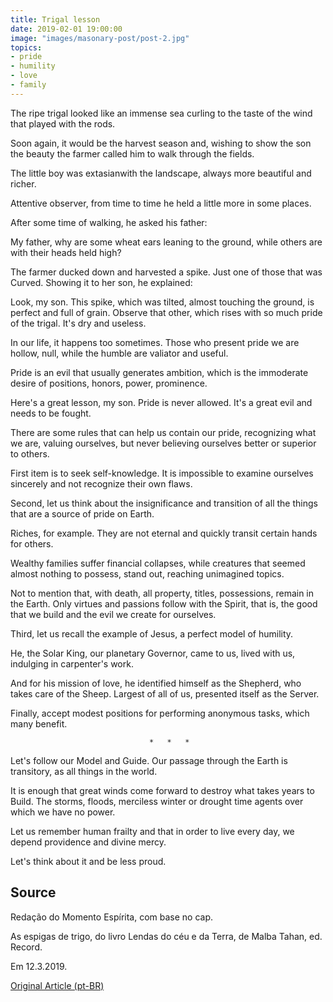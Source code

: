 ```yaml
---
title: Trigal lesson
date: 2019-02-01 19:00:00
image: "images/masonary-post/post-2.jpg"
topics: 
- pride
- humility
- love
- family
---
```


The ripe trigal looked like an immense sea curling to the taste of the wind that played
with the rods.

Soon again, it would be the harvest season and, wishing to show the son the beauty
the farmer called him to walk through the fields.

The little boy was extasianwith the landscape, always more beautiful and richer.

Attentive observer, from time to time he held a little more in some places.

After some time of walking, he asked his father:

My father, why are some wheat ears leaning to the ground,
while others are with their heads held high?

The farmer ducked down and harvested a spike. Just one of those that was
Curved. Showing it to her son, he explained:

Look, my son. This spike, which was tilted, almost touching the ground,
is perfect and full of grain. Observe that other, which rises with so much
pride of the trigal. It's dry and useless.

In our life, it happens too sometimes. Those who present pride
we are hollow, null, while the humble are valiator and useful.

Pride is an evil that usually generates ambition, which is the immoderate desire
of positions, honors, power, prominence.

Here's a great lesson, my son. Pride is never allowed. It's a great
evil and needs to be fought.

There are some rules that can help us contain our pride,
recognizing what we are, valuing ourselves, but never believing ourselves better
or superior to others.

First item is to seek self-knowledge. It is impossible to examine ourselves
sincerely and not recognize their own flaws.

Second, let us think about the insignificance and transition of all the things that
are a source of pride on Earth.

Riches, for example. They are not eternal and quickly transit
certain hands for others.

Wealthy families suffer financial collapses, while creatures that
seemed almost nothing to possess, stand out, reaching unimagined topics.

Not to mention that, with death, all property, titles, possessions, remain in the
Earth. Only virtues and passions follow with the Spirit, that is, the good that
we build and the evil we create for ourselves.

Third, let us recall the example of Jesus, a perfect model of humility.

He, the Solar King, our planetary Governor, came to us, lived with us,
indulging in carpenter's work.

And for his mission of love, he identified himself as the Shepherd, who takes care of the
Sheep. Largest of all of us, presented itself as the Server.

Finally, accept modest positions for performing anonymous tasks, which
many benefit.

                                   *   *   *

Let's follow our Model and Guide. Our passage through the Earth is transitory, as
all things in the world.

It is enough that great winds come forward to destroy what takes years to
Build. The storms, floods, merciless winter or drought
time agents over which we have no power.

Let us remember human frailty and that in order to live every day, we depend
providence and divine mercy.

Let's think about it and be less proud.

## Source
Redação do Momento Espírita, com base no cap.  

As espigas de trigo, do livro Lendas do céu e da Terra, de Malba Tahan, ed.
Record.  

Em 12.3.2019.

 


[Original Article (pt-BR)](http://momento.com.br/pt/ler_texto.php?id=5686)
